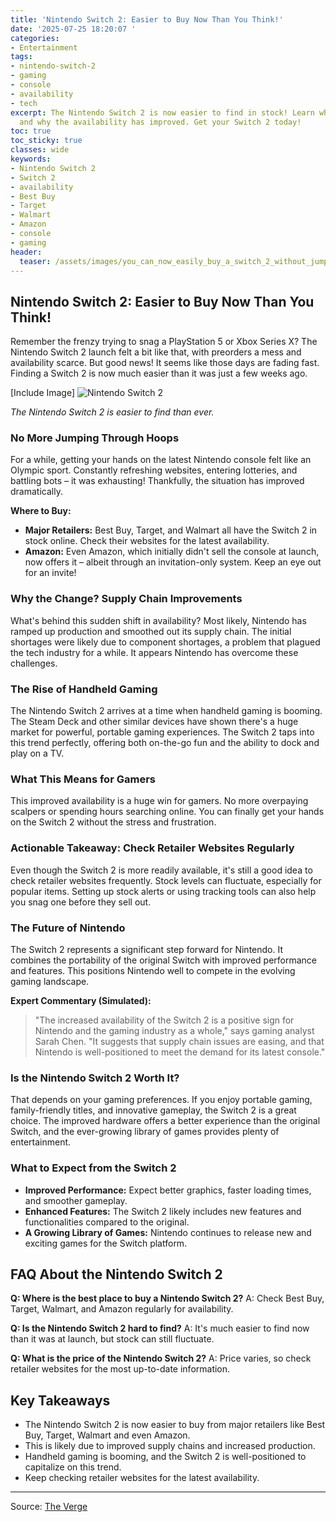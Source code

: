 ```yaml
---
title: 'Nintendo Switch 2: Easier to Buy Now Than You Think!'
date: '2025-07-25 18:20:07 '
categories:
- Entertainment
tags:
- nintendo-switch-2
- gaming
- console
- availability
- tech
excerpt: The Nintendo Switch 2 is now easier to find in stock! Learn where to buy
  and why the availability has improved. Get your Switch 2 today!
toc: true
toc_sticky: true
classes: wide
keywords:
- Nintendo Switch 2
- Switch 2
- availability
- Best Buy
- Target
- Walmart
- Amazon
- console
- gaming
header:
  teaser: /assets/images/you_can_now_easily_buy_a_switch_2_without_jumping__20250725182006.jpg
---
```


## Nintendo Switch 2: Easier to Buy Now Than You Think!

Remember the frenzy trying to snag a PlayStation 5 or Xbox Series X?  The Nintendo Switch 2 launch felt a bit like that, with preorders a mess and availability scarce. But good news!  It seems like those days are fading fast.  Finding a Switch 2 is now much easier than it was just a few weeks ago.

[Include Image]
![Nintendo Switch 2](https://platform.theverge.com/wp-content/uploads/sites/2/2025/06/257769_Switch_2_AKrales_0175_f1b8d7.jpg?quality=90&strip=all&crop=0,0,100,100)

_The Nintendo Switch 2 is easier to find than ever._

### No More Jumping Through Hoops

For a while, getting your hands on the latest Nintendo console felt like an Olympic sport.  Constantly refreshing websites, entering lotteries, and battling bots – it was exhausting!  Thankfully, the situation has improved dramatically.  

**Where to Buy:**

*   **Major Retailers:** Best Buy, Target, and Walmart all have the Switch 2 in stock online. Check their websites for the latest availability.
*   **Amazon:** Even Amazon, which initially didn't sell the console at launch, now offers it – albeit through an invitation-only system. Keep an eye out for an invite!

### Why the Change?  Supply Chain Improvements

What's behind this sudden shift in availability?  Most likely, Nintendo has ramped up production and smoothed out its supply chain. The initial shortages were likely due to component shortages, a problem that plagued the tech industry for a while. It appears Nintendo has overcome these challenges.

### The Rise of Handheld Gaming

The Nintendo Switch 2 arrives at a time when handheld gaming is booming. The Steam Deck and other similar devices have shown there's a huge market for powerful, portable gaming experiences. The Switch 2 taps into this trend perfectly, offering both on-the-go fun and the ability to dock and play on a TV.

### What This Means for Gamers

This improved availability is a huge win for gamers. No more overpaying scalpers or spending hours searching online. You can finally get your hands on the Switch 2 without the stress and frustration.

### Actionable Takeaway: Check Retailer Websites Regularly

Even though the Switch 2 is more readily available, it's still a good idea to check retailer websites frequently.  Stock levels can fluctuate, especially for popular items. Setting up stock alerts or using tracking tools can also help you snag one before they sell out.

### The Future of Nintendo

The Switch 2 represents a significant step forward for Nintendo. It combines the portability of the original Switch with improved performance and features. This positions Nintendo well to compete in the evolving gaming landscape.

**Expert Commentary (Simulated):**

> "The increased availability of the Switch 2 is a positive sign for Nintendo and the gaming industry as a whole," says gaming analyst Sarah Chen. "It suggests that supply chain issues are easing, and that Nintendo is well-positioned to meet the demand for its latest console."

### Is the Nintendo Switch 2 Worth It?

That depends on your gaming preferences. If you enjoy portable gaming, family-friendly titles, and innovative gameplay, the Switch 2 is a great choice. The improved hardware offers a better experience than the original Switch, and the ever-growing library of games provides plenty of entertainment.

### What to Expect from the Switch 2

*   **Improved Performance:** Expect better graphics, faster loading times, and smoother gameplay.
*   **Enhanced Features:** The Switch 2 likely includes new features and functionalities compared to the original.
*   **A Growing Library of Games:** Nintendo continues to release new and exciting games for the Switch platform.

## FAQ About the Nintendo Switch 2

**Q: Where is the best place to buy a Nintendo Switch 2?**
A: Check Best Buy, Target, Walmart, and Amazon regularly for availability.

**Q: Is the Nintendo Switch 2 hard to find?**
A: It's much easier to find now than it was at launch, but stock can still fluctuate.

**Q: What is the price of the Nintendo Switch 2?**
A: Price varies, so check retailer websites for the most up-to-date information.

## Key Takeaways

*   The Nintendo Switch 2 is now easier to buy from major retailers like Best Buy, Target, Walmart and even Amazon.
*   This is likely due to improved supply chains and increased production.
*   Handheld gaming is booming, and the Switch 2 is well-positioned to capitalize on this trend.
*   Keep checking retailer websites for the latest availability.

---

Source: [The Verge](https://www.theverge.com/tech/713828/nintendo-switch-in-stock-best-buy-amazon-target-walmart)